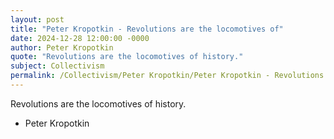 ```yaml
---
layout: post
title: "Peter Kropotkin - Revolutions are the locomotives of"
date: 2024-12-28 12:00:00 -0000
author: Peter Kropotkin
quote: "Revolutions are the locomotives of history."
subject: Collectivism
permalink: /Collectivism/Peter Kropotkin/Peter Kropotkin - Revolutions are the locomotives of
---
```


Revolutions are the locomotives of history.

- Peter Kropotkin
